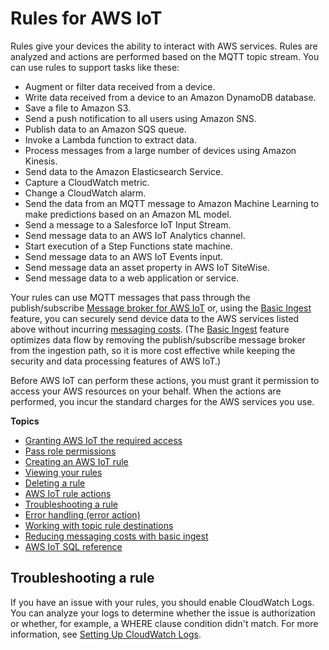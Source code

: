 # Rules for AWS IoT<a name="iot-rules"></a>

Rules give your devices the ability to interact with AWS services\. Rules are analyzed and actions are performed based on the MQTT topic stream\. You can use rules to support tasks like these:
+ Augment or filter data received from a device\.
+ Write data received from a device to an Amazon DynamoDB database\.
+ Save a file to Amazon S3\.
+ Send a push notification to all users using Amazon SNS\.
+ Publish data to an Amazon SQS queue\.
+ Invoke a Lambda function to extract data\.
+ Process messages from a large number of devices using Amazon Kinesis\.
+ Send data to the Amazon Elasticsearch Service\.
+ Capture a CloudWatch metric\. 
+ Change a CloudWatch alarm\.
+ Send the data from an MQTT message to Amazon Machine Learning to make predictions based on an Amazon ML model\. 
+ Send a message to a Salesforce IoT Input Stream\.
+ Send message data to an AWS IoT Analytics channel\.
+ Start execution of a Step Functions state machine\.
+ Send message data to an AWS IoT Events input\.
+ Send message data an asset property in AWS IoT SiteWise\.
+ Send message data to a web application or service\.

Your rules can use MQTT messages that pass through the publish/subscribe [Message broker for AWS IoT](iot-message-broker.md) or, using the [Basic Ingest](iot-basic-ingest.md) feature, you can securely send device data to the AWS services listed above without incurring [messaging costs](https://aws.amazon.com/iot-core/pricing/)\. \(The [Basic Ingest](iot-basic-ingest.md) feature optimizes data flow by removing the publish/subscribe message broker from the ingestion path, so it is more cost effective while keeping the security and data processing features of AWS IoT\.\)

Before AWS IoT can perform these actions, you must grant it permission to access your AWS resources on your behalf\. When the actions are performed, you incur the standard charges for the AWS services you use\.

**Topics**
+ [Granting AWS IoT the required access](iot-create-role.md)
+ [Pass role permissions](pass-role.md)
+ [Creating an AWS IoT rule](iot-create-rule.md)
+ [Viewing your rules](iot-view-rules.md)
+ [Deleting a rule](iot-delete-rule.md)
+ [AWS IoT rule actions](iot-rule-actions.md)
+ [Troubleshooting a rule](#iot-troubleshoot-rule)
+ [Error handling \(error action\)](rule-error-handling.md)
+ [Working with topic rule destinations](rule-destination.md)
+ [Reducing messaging costs with basic ingest](iot-basic-ingest.md)
+ [AWS IoT SQL reference](iot-sql-reference.md)

## Troubleshooting a rule<a name="iot-troubleshoot-rule"></a>

If you have an issue with your rules, you should enable CloudWatch Logs\. You can analyze your logs to determine whether the issue is authorization or whether, for example, a WHERE clause condition didn't match\. For more information, see [Setting Up CloudWatch Logs](https://docs.aws.amazon.com/iot/latest/developerguide/cloud-watch-logs.html)\.